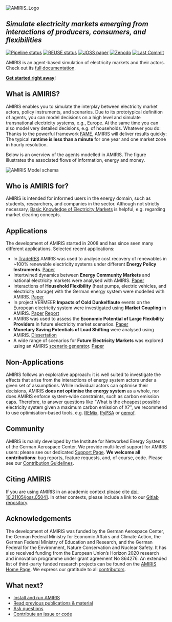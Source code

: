 <!-- SPDX-FileCopyrightText: 2025 German Aerospace Center <amiris@dlr.de>

SPDX-License-Identifier: Apache-2.0 -->
![AMIRIS_Logo](https://gitlab.com/dlr-ve/esy/amiris/amiris/-/wikis/uploads/AMIRIS_LogoWTitle.png)

## _Simulate electricity markets emerging from interactions of producers, consumers, and flexibilities_

[![Pipeline status](https://gitlab.com/dlr-ve/esy/amiris/amiris/badges/main/pipeline.svg)](https://gitlab.com/dlr-ve/esy/amiris/amiris/-/commits/main)
[![REUSE status](https://api.reuse.software/badge/gitlab.com/dlr-ve/esy/amiris/amiris/)](https://api.reuse.software/info/gitlab.com/dlr-ve/esy/amiris/amiris/)
[![JOSS paper](https://joss.theoj.org/papers/10.21105/joss.05041/status.svg)](https://joss.theoj.org/papers/10.21105/joss.05041)
[![Zenodo](https://img.shields.io/badge/Research-Zenodo-blue)](https://zenodo.org/communities/amiris)
[![Last Commit](https://img.shields.io/gitlab/last-commit/dlr-ve/esy/amiris/amiris)](https://gitlab.com/dlr-ve/esy/amiris/amiris/-/commits/dev)

AMIRIS is an agent-based simulation of electricity markets and their actors. Check out its [full documentation](https://gitlab.com/dlr-ve/esy/amiris/amiris/-/wikis/home).

**[Get started right away](https://gitlab.com/dlr-ve/esy/amiris/amiris/-/wikis/Get-Started)**!

## What is AMIRIS?

AMIRIS enables you to simulate the interplay between electricity market actors, policy instruments, and scenarios.
Due to its prototypical definition of agents, you can model decisions on a high level and simulate transnational electricity systems, e.g., Europe.
At the same time you can also model very detailed decisions, e.g. of households.
Whatever you do: Thanks to the powerful framework [FAME](https://gitlab.com/fame-framework/wiki/-/wikis/home), AMIRIS will deliver results quickly: The typical **runtime is less than a minute** for one year and one market zone in hourly resolution.

Below is an overview of the agents modelled in AMIRIS. The figure illustrates the associated flows of information, energy and money.

![AMIRIS Model schema](https://gitlab.com/dlr-ve/esy/amiris/amiris/-/wikis/uploads/AMIRIS_ModellSchema_CCBY4.png)

## Who is AMIRIS for?

AMIRIS is intended for informed users in the energy domain, such as students, researchers, and companies in the sector.
Although not strictly necessary, [Basic Knowledge of Electricity Markets](https://en.wikipedia.org/wiki/Electricity_market#Wholesale_electricity_market) is helpful, e.g. regarding market clearing concepts.

## Applications

The development of AMIRIS started in 2008 and has since seen many different applications. 
Selected recent applications:

- In [TradeRES](https://traderes.eu/) AMIRIS was used to analyse cost recovery of renewables in ~100% renewable electricity systems under different **Energy Policy Instruments**. [Paper](https://doi.org/10.1109/EEM60825.2024.10608886)
- Intertwined dynamics between **Energy Community Markets** and national electricity markets were analysed with AMIRIS. [Paper](https://doi.org/10.1016/j.egyr.2024.06.052)
- Interactions of **Household Flexibility** (heat pumps, electric vehicles, and electricity storage) with the German energy system were modelled with AMIRIS. [Paper](https://elib.dlr.de/207802)
- In project VERMEER **Impacts of Cold Dunkelflaute** events on the European electricity system were investigated using **Market Coupling** in AMIRIS. [Paper](https://zenodo.org/records/10561382) [Report](https://elib.dlr.de/196641/)
- AMIRIS was used to assess the **Economic Potential of Large Flexibility Providers** in future electricity market scenarios. [Paper](https://doi.org/10.1016/j.est.2024.110959)
- **Monetary Saving Potentials of Load Shifting** were analysed using AMIRIS. [Dissertation](https://depositonce.tu-berlin.de/items/4a364bac-9e97-4d35-8eb6-645824cfc02d)
- A wide range of scenarios for **Future Electricity Markets** was explored using an AMIRIS [scenario generator](https://doi.org/10.5281/zenodo.8382789). [Paper](https://doi.org/10.1016/j.egyr.2024.11.013)

## Non-Applications

AMIRIS follows an explorative approach: it is well suited to investigate the effects that arise from the interactions of energy system actors under a given set of assumptions.
While individual actors can optimise their decisions, AMIRIS **does not optimise the energy system** as a whole, nor does AMIRIS enforce system-wide constraints, such as carbon emission caps.
Therefore, to answer questions like "What is the cheapest possible electricity system given a maximum carbon emission of X?", we recommend to use optimisation-based tools, e.g. [REMix](https://gitlab.com/dlr-ve/esy/remix/framework), [PyPSA](https://pypsa.org/) or [oemof](https://oemof.org/).

## Community

AMIRIS is mainly developed by the Institute for Networked Energy Systems of the German Aerospace Center.
We provide multi-level support for AMIRIS users: please see our dedicated [Support Page](https://gitlab.com/dlr-ve/esy/amiris/amiris/-/wikis/Community/Support). **We welcome all contributions**: bug reports, feature requests, and, of course, code.
Please see our [Contribution Guidelines](https://gitlab.com/dlr-ve/esy/amiris/amiris/-/wikis/Community/Contribute).

## Citing AMIRIS

If you are using AMIRIS in an academic context please cite [doi: 10.21105/joss.05041](https://doi.org/10.21105/joss.05041).
In other contexts, please include a link to our [Gitlab repository](https://gitlab.com/dlr-ve/esy/amiris/amiris).

## Acknowledgements

The development of AMIRIS was funded by the German Aerospace Center, the German Federal Ministry for Economic Affairs and Climate Action, the German Federal Ministry of Education and Research, and the German Federal for the Environment, Nature Conservation and Nuclear Safety. 
It has also received funding from the European Union’s Horizon 2020 research and innovation programme under grant agreement No 864276.
An extended list of third-party funded research projects can be found on the [AMIRIS Home Page](https://helmholtz.software/software/amiris).
We express our gratitude to all [contributors](CONTRIBUTING.md#list-of-contributors).

## What next?

* [Install and run AMIRIS](https://gitlab.com/dlr-ve/esy/amiris/amiris/-/wikis/Get-Started)
* [Read previous publications & material](https://zenodo.org/communities/amiris)
* [Ask questions](https://forum.openmod.org/tag/amiris)
* [Contribute an issue or code](https://gitlab.com/dlr-ve/esy/amiris/amiris/-/wikis/Community/Contribute)
